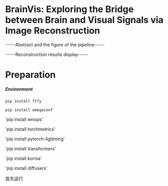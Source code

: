 # BrainVis: Exploring the Bridge between Brain and Visual Signals via Image Reconstruction

-----Abstract and the figure of the pipeline-----

-----Reconstruction results display-----

# Preparation

##### Environment

`pip install ftfy`

`pip install omegaconf`

'pip install einops'

'pip install torchmetrics'

'pip install pytorch-lightning'

'pip install transformers'

'pip install kornia'

'pip install diffusers'

首先运行
